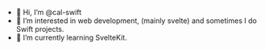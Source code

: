 - 👋 Hi, I’m @cal-swift
- 👀 I’m interested in web development, (mainly svelte) and sometimes I do Swift projects.
- 🌱 I’m currently learning SvelteKit.
